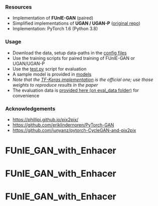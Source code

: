 
### Resources
- Implementation of **FUnIE-GAN** (paired) 
- Simplified implementations of **UGAN / UGAN-P** ([original repo](https://github.com/cameronfabbri/Underwater-Color-Correction))
- Implementation: PyTorch 1.6 (Python 3.8)

### Usage
- Download the data, setup data-paths in the [config files](configs)
- Use the training scripts for paired training of FUnIE-GAN or UGAN/UGAN-P 
- Use the [test.py](test.py) script for evaluation
- A sample model is provided in [models](models) 
- *Note that the [TF-Keras implementation](/TF-Keras/) is the official one; use those weights to reproduce results in the paper* 
- The evaluation data is [provided here (on eval_data folder)](https://drive.google.com/drive/folders/1ZEql33CajGfHHzPe1vFxUFCMcP0YbZb3?usp=sharing) for convenience

### Acknowledgements
- https://phillipi.github.io/pix2pix/
- https://github.com/eriklindernoren/PyTorch-GAN
- https://github.com/junyanz/pytorch-CycleGAN-and-pix2pix
# FUnIE_GAN_with_Enhacer
# FUnIE_GAN_with_Enhacer
# FUnIE_GAN_with_Enhacer
